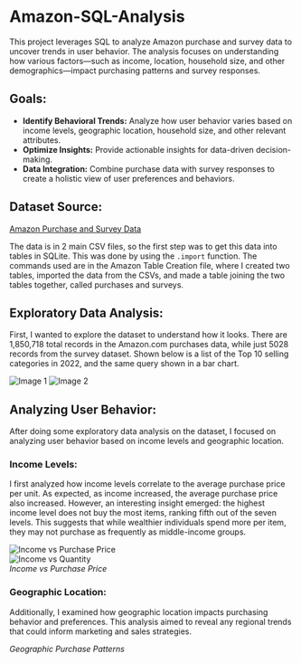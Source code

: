 # Amazon-SQL-Analysis

This project leverages SQL to analyze Amazon purchase and survey data to uncover trends in user behavior. The analysis focuses on understanding how various factors—such as income, location, household size, and other demographics—impact purchasing patterns and survey responses.

## Goals:
- **Identify Behavioral Trends:** Analyze how user behavior varies based on income levels, geographic location, household size, and other relevant attributes.
- **Optimize Insights:** Provide actionable insights for data-driven decision-making.
- **Data Integration:** Combine purchase data with survey responses to create a holistic view of user preferences and behaviors.

## Dataset Source:
[Amazon Purchase and Survey Data](https://dataverse.harvard.edu/dataset.xhtml?persistentId=doi:10.7910/DVN/YGLYDY)

The data is in 2 main CSV files, so the first step was to get this data into tables in SQLite. This was done by using the `.import` function. The commands used are in the Amazon Table Creation file, where I created two tables, imported the data from the CSVs, and made a table joining the two tables together, called purchases and surveys. 

## Exploratory Data Analysis:
First, I wanted to explore the dataset to understand how it looks. There are 1,850,718 total records in the Amazon.com purchases data, while just 5028 records from the survey dataset. 
Shown below is a list of the Top 10 selling categories in 2022, and the same query shown in a bar chart.

![Image 1](https://github.com/user-attachments/assets/0b5468ea-d50b-49a3-bb79-c6f97e905d9c) ![Image 2](https://github.com/user-attachments/assets/14a7a71d-5649-431b-b6c5-e82a532839c3)

## Analyzing User Behavior:
After doing some exploratory data analysis on the dataset, I focused on analyzing user behavior based on income levels and geographic location.

### Income Levels:
I first analyzed how income levels correlate to the average purchase price per unit. As expected, as income increased, the average purchase price also increased. However, an interesting insight emerged: the highest income level does not buy the most items, ranking fifth out of the seven levels. This suggests that while wealthier individuals spend more per item, they may not purchase as frequently as middle-income groups.

![Income vs Purchase Price](https://github.com/user-attachments/assets/468b754e-c1f3-4b26-adf5-93e068387cd9)  
![Income vs Quantity](https://github.com/user-attachments/assets/4b0f3e6b-37ae-4f56-981a-02af14380200)  
*Income vs Purchase Price*

### Geographic Location:
Additionally, I examined how geographic location impacts purchasing behavior and preferences. This analysis aimed to reveal any regional trends that could inform marketing and sales strategies.

*Geographic Purchase Patterns*
